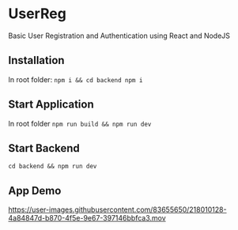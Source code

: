 # UserReg
Basic User Registration and Authentication using React and NodeJS

## Installation
In root folder:
```npm i && cd backend npm i```

## Start Application
In root folder
```npm run build && npm run dev```

## Start Backend
```cd backend && npm run dev```

## App Demo

https://user-images.githubusercontent.com/83655650/218010128-4a84847d-b870-4f5e-9e67-397146bbfca3.mov

